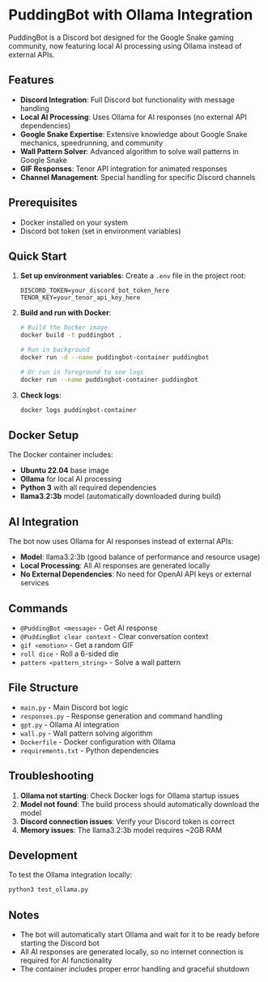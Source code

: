 # PuddingBot with Ollama Integration

PuddingBot is a Discord bot designed for the Google Snake gaming community, now featuring local AI processing using Ollama instead of external APIs.

## Features

- **Discord Integration**: Full Discord bot functionality with message handling
- **Local AI Processing**: Uses Ollama for AI responses (no external API dependencies)
- **Google Snake Expertise**: Extensive knowledge about Google Snake mechanics, speedrunning, and community
- **Wall Pattern Solver**: Advanced algorithm to solve wall patterns in Google Snake
- **GIF Responses**: Tenor API integration for animated responses
- **Channel Management**: Special handling for specific Discord channels

## Prerequisites

- Docker installed on your system
- Discord bot token (set in environment variables)

## Quick Start

1. **Set up environment variables**:
   Create a `.env` file in the project root:
   ```
   DISCORD_TOKEN=your_discord_bot_token_here
   TENOR_KEY=your_tenor_api_key_here
   ```

2. **Build and run with Docker**:
   ```bash
   # Build the Docker image
   docker build -t puddingbot .
   
   # Run in background
   docker run -d --name puddingbot-container puddingbot
   
   # Or run in foreground to see logs
   docker run --name puddingbot-container puddingbot
   ```

3. **Check logs**:
   ```bash
   docker logs puddingbot-container
   ```

## Docker Setup

The Docker container includes:
- **Ubuntu 22.04** base image
- **Ollama** for local AI processing
- **Python 3** with all required dependencies
- **llama3.2:3b** model (automatically downloaded during build)

## AI Integration

The bot now uses Ollama for AI responses instead of external APIs:
- **Model**: llama3.2:3b (good balance of performance and resource usage)
- **Local Processing**: All AI responses are generated locally
- **No External Dependencies**: No need for OpenAI API keys or external services

## Commands

- `@PuddingBot <message>` - Get AI response
- `@PuddingBot clear context` - Clear conversation context
- `gif <emotion>` - Get a random GIF
- `roll dice` - Roll a 6-sided die
- `pattern <pattern_string>` - Solve a wall pattern

## File Structure

- `main.py` - Main Discord bot logic
- `responses.py` - Response generation and command handling
- `gpt.py` - Ollama AI integration
- `wall.py` - Wall pattern solving algorithm
- `Dockerfile` - Docker configuration with Ollama
- `requirements.txt` - Python dependencies

## Troubleshooting

1. **Ollama not starting**: Check Docker logs for Ollama startup issues
2. **Model not found**: The build process should automatically download the model
3. **Discord connection issues**: Verify your Discord token is correct
4. **Memory issues**: The llama3.2:3b model requires ~2GB RAM

## Development

To test the Ollama integration locally:
```bash
python3 test_ollama.py
```

## Notes

- The bot will automatically start Ollama and wait for it to be ready before starting the Discord bot
- All AI responses are generated locally, so no internet connection is required for AI functionality
- The container includes proper error handling and graceful shutdown
